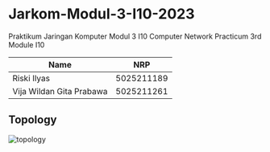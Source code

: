 # Jarkom-Modul-3-I10-2023

Praktikum Jaringan Komputer Modul 3 I10
Computer Network Practicum 3rd Module I10

| Name                        | NRP        |
|-----------------------------|------------|
|Riski Ilyas                  | 5025211189 |
|Vija Wildan Gita Prabawa     | 5025211261 |

## Topology
![topology](https://media.discordapp.net/attachments/919468862725046322/1175793363295932416/image.png?ex=656c85e6&is=655a10e6&hm=5de6b7b5c44229befe4c01d825434e343bffd321acad019298bb9424184d278c&=&width=956&height=702)
